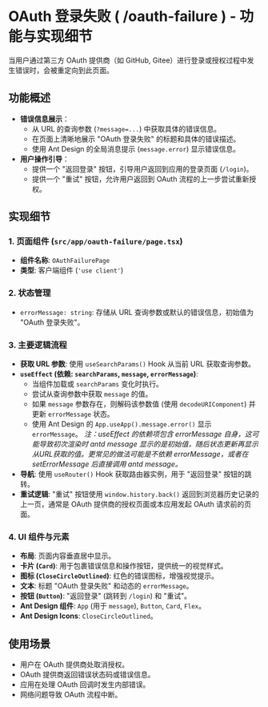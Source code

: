 # OAuth 登录失败 ( /oauth-failure ) - 功能与实现细节

当用户通过第三方 OAuth 提供商（如 GitHub, Gitee）进行登录或授权过程中发生错误时，会被重定向到此页面。

## 功能概述

-   **错误信息展示**：
    -   从 URL 的查询参数 (`?message=...`) 中获取具体的错误信息。
    -   在页面上清晰地展示 "OAuth 登录失败" 的标题和具体的错误描述。
    -   使用 Ant Design 的全局消息提示 (`message.error`) 显示错误信息。
-   **用户操作引导**：
    -   提供一个 "返回登录" 按钮，引导用户返回到应用的登录页面 (`/login`)。
    -   提供一个 "重试" 按钮，允许用户返回到 OAuth 流程的上一步尝试重新授权。

## 实现细节

### 1. 页面组件 (`src/app/oauth-failure/page.tsx`)

-   **组件名称**: `OAuthFailurePage`
-   **类型**: 客户端组件 (`'use client'`)

### 2. 状态管理

-   `errorMessage: string`: 存储从 URL 查询参数或默认的错误信息，初始值为 "OAuth 登录失败"。

### 3. 主要逻辑流程

-   **获取 URL 参数**: 使用 `useSearchParams()` Hook 从当前 URL 获取查询参数。
-   **`useEffect` (依赖: `searchParams`, `message`, `errorMessage`)**:
    -   当组件加载或 `searchParams` 变化时执行。
    -   尝试从查询参数中获取 `message` 的值。
    -   如果 `message` 参数存在，则解码该参数值 (使用 `decodeURIComponent`) 并更新 `errorMessage` 状态。
    -   使用 Ant Design 的 `App.useApp().message.error()` 显示 `errorMessage`。
        *注：useEffect 的依赖项包含 errorMessage 自身，这可能导致初次渲染时 antd message 显示的是初始值，随后状态更新再显示从URL获取的值。更常见的做法可能是不依赖 errorMessage，或者在 setErrorMessage 后直接调用 antd message。*
-   **导航**: 使用 `useRouter()` Hook 获取路由器实例，用于 "返回登录" 按钮的跳转。
-   **重试逻辑**: "重试" 按钮使用 `window.history.back()` 返回到浏览器历史记录的上一页，通常是 OAuth 提供商的授权页面或本应用发起 OAuth 请求前的页面。

### 4. UI 组件与元素

-   **布局**: 页面内容垂直居中显示。
-   **卡片 (`Card`)**: 用于包裹错误信息和操作按钮，提供统一的视觉样式。
-   **图标 (`CloseCircleOutlined`)**: 红色的错误图标，增强视觉提示。
-   **文本**: 标题 "OAuth 登录失败" 和动态的 `errorMessage`。
-   **按钮 (`Button`)**: "返回登录" (跳转到 `/login`) 和 "重试"。
-   **Ant Design 组件**: `App` (用于 `message`), `Button`, `Card`, `Flex`。
-   **Ant Design Icons**: `CloseCircleOutlined`。

## 使用场景

-   用户在 OAuth 提供商处取消授权。
-   OAuth 提供商返回错误状态码或错误信息。
-   应用在处理 OAuth 回调时发生内部错误。
-   网络问题导致 OAuth 流程中断。 